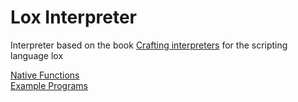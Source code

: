 # Lox Interpreter
Interpreter based on the book [Crafting interpreters](https://craftinginterpreters.com/contents.html) for the scripting language lox

[Native Functions](https://github.com/FrederikTobner/Lox/blob/master/NativeFunctions.md)
<br/>
[Example Programs](https://github.com/FrederikTobner/Lox/blob/master/ExamplePrograms.md)
